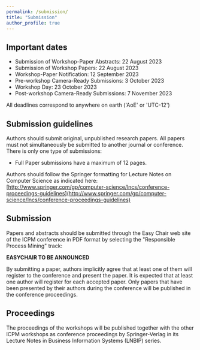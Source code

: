 ```yaml
---
permalink: /submission/
title: "Submission"
author_profile: true
---
```


## Important dates

* Submission of Workshop-Paper Abstracts: 22 August 2023
* Submission of Workshop Papers: 22 August 2023
* Workshop-Paper Notification: 12 September 2023
* Pre-workshop Camera-Ready Submissions: 3 October 2023
* Workshop Day: 23 October 2023
* Post-workshop Camera-Ready Submissions: 7 November 2023

All deadlines correspond to anywhere on earth ('AoE' or 'UTC-12')

## Submission guidelines
Authors should submit original, unpublished research papers. All papers must not simultaneously be submitted to another journal or conference. There is only one type of submissions:

* Full Paper submissions have a maximum of 12 pages.

Authors should follow the Springer formatting for Lecture Notes on Computer Science as indicated here:
[http://www.springer.com/gp/computer-science/lncs/conference-proceedings-guidelines](http://www.springer.com/gp/computer-science/lncs/conference-proceedings-guidelines)

## Submission
Papers and abstracts should be submitted through the Easy Chair web site of the ICPM conference in PDF format by selecting the "Responsible Process Mining" track:

**EASYCHAIR TO BE ANNOUNCED**

By submitting a paper, authors implicitly agree that at least one of them will register to the conference and present the paper. It is expected that at least one author will register for each accepted paper. Only papers that have been presented by their authors during the conference will be published in the conference proceedings.

## Proceedings
The proceedings of the workshops will be published together with the other ICPM workshops as conference proceedings by Springer-Verlag in its Lecture Notes in Business Information Systems (LNBIP) series.
